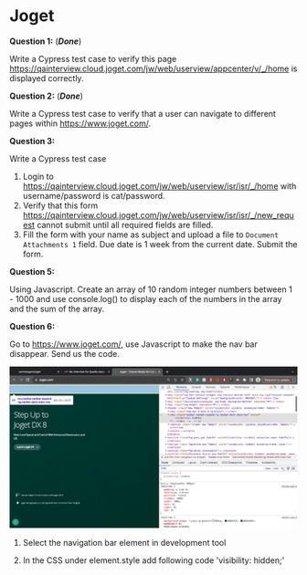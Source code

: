 # Joget

**Question 1:** (***Done***)

Write a Cypress test case to verify this page https://qainterview.cloud.joget.com/jw/web/userview/appcenter/v/_/home is displayed correctly.

**Question 2:** (***Done***)

Write a Cypress test case to verify that a user can navigate to different pages within https://www.joget.com/.

**Question 3:**

Write a Cypress test case

 1. Login to https://qainterview.cloud.joget.com/jw/web/userview/isr/isr/_/home with username/password is cat/password.
 2. Verify that this form https://qainterview.cloud.joget.com/jw/web/userview/isr/isr/_/new_request cannot submit until all required fields are filled.
 3. Fill the form with your name as subject and upload a file to `Document Attachments 1` field. Due date is 1 week from the current date. Submit the form.

**Question 5:**

Using Javascript. Create an array of 10 random integer numbers between 1 - 1000 and use console.log() to display each of the numbers in the array and the sum of the array.

**Question 6:**

Go to https://www.joget.com/, use Javascript to make the nav bar disappear. Send us the code.

![alt text](https://github.com/azrimangsor/joget/blob/main/Question_6.png)

1. Select the navigation bar element in development tool

2. In the CSS under element.style add following code 'visibility: hidden;'